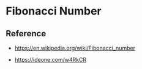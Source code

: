 # Fibonacci Number

## Reference

   * https://en.wikipedia.org/wiki/Fibonacci_number
   
   * https://ideone.com/w4RkCR
